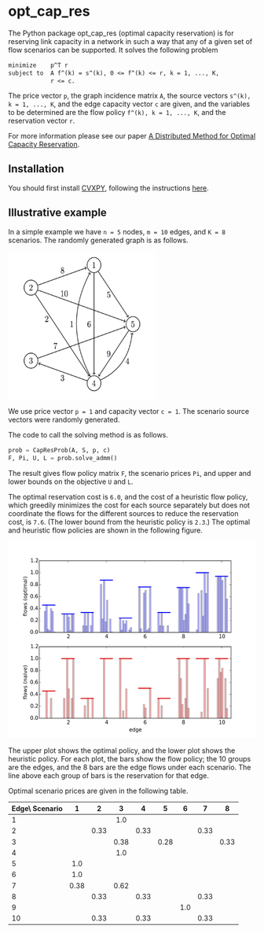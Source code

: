 opt_cap_res
====

The Python package opt_cap_res (optimal capacity reservation) is for reserving link capacity in a network in such a way that any of a given set of flow scenarios can be supported. It solves the following problem
```
minimize    p^T r
subject to  A f^(k) = s^(k), 0 <= f^(k) <= r, k = 1, ..., K,
            r <= c.
```
The price vector ```p```, the graph incidence matrix ```A```, the source vectors ```s^(k), k = 1, ..., K```, and the edge capacity vector ```c``` are given, and the variables to be determined are the flow policy ```f^(k), k = 1, ..., K```, and the reservation vector ```r```.

For more information please see our paper [A Distributed Method for Optimal Capacity Reservation](https://stanford.edu/~boyd/papers/opt_cap_res.html).

Installation
------------
You should first install [CVXPY](http://ww.cvxpy.org/), following the instructions [here](http://www.cvxpy.org/en/latest/install/index.html).

Illustrative example
------------

In a simple example we have ```n = 5``` nodes, ```m = 10``` edges, and ```K = 8``` scenarios. 
The randomly generated graph is as follows.

<img src="/figures/graph.png" alt="Graph" width="300" height="300"/>

We use price vector ```p = 1``` and capacity vector ```c = 1```. The scenario source vectors were randomly generated.

The code to call the solving method is as follows.
```python
prob = CapResProb(A, S, p, c)
F, Pi, U, L = prob.solve_admm()
```
The result gives flow policy matrix ```F```, the scenario prices ```Pi```, and upper and lower bounds on the objective ```U``` and ```L```.

The optimal reservation cost is ```6.0```, and the cost of a heuristic flow policy, which greedily minimizes the
cost for each source separately but does not coordinate the flows for the different sources to reduce the reservation cost,
is ```7.6```. (The lower bound from the heuristic policy is ```2.3```.) The optimal and heuristic flow policies are shown in the following figure. 

<img src="/figures/edge_flows.png" alt="Edge flows" width="600" height="400"/>

The upper plot shows the optimal policy, and the lower plot shows the heuristic policy. For each plot, the bars show the flow policy; the 10 groups are the edges, and the 8 bars are the edge flows under each scenario. The line above each group of bars is the reservation for that edge.

Optimal scenario prices are given in the following table. 

| Edge\  Scenario    |  1 |  2 |  3 |  4 |  5 |  6 |  7 |  8|
| --------- |:----------:|:----------:|:----------:|:----------:|:----------:|:----------:|:----------:|:---------:|
|  1        |            |            |  1.0       |            |            |            |            |           |
|  2        |            | 0.33       |            |  0.33      |            |            |  0.33      |           |
|  3        |            |            |  0.38      |            |  0.28      |            |            | 0.33      |
|  4        |            |            |  1.0       |            |            |            |            |           |
|  5        |   1.0      |            |            |            |            |            |            |           |
|  6        |   1.0      |            |            |            |            |            |            |           |
|  7        |   0.38     |            |  0.62      |            |            |            |            |           |
|  8        |            |  0.33      |            |  0.33      |            |            |  0.33      |           |
|  9        |            |            |            |            |            |  1.0       |            |           |
|  10       |            |  0.33      |            |  0.33      |            |            |  0.33      |           |

